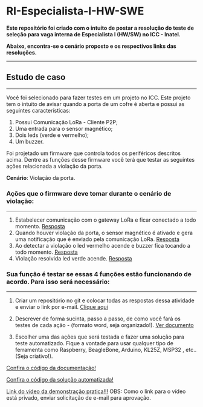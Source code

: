 # RI-Especialista-I-HW-SWE

**Este repositório foi criado com o intuito de postar a resolução do teste de seleção para vaga interna de Especialista I (HW/SW) no ICC - Inatel.**

**Abaixo, encontra-se o cenário proposto e os respectivos links das resoluções.**
***


## Estudo de caso
***

Você foi selecionado para fazer testes em um projeto no ICC. Este projeto tem o intuito de avisar quando a porta de um cofre é aberta e possui as seguintes características:

1. Possui Comunicação LoRa -  Cliente P2P;
1. Uma entrada para o sensor magnético;
1. Dois leds (verde e vermelho);
1. Um buzzer.

Foi projetado um firmware que controla todos os periféricos descritos acima. Dentre as funções desse firmware você terá que testar as seguintes ações relacionada a violação da porta.

**Cenário**: Violação da porta.

### Ações que o firmware deve tomar durante o cenário de violação:
***

1. Estabelecer comunicação com o gateway LoRa e ficar conectado a todo momento. [Resposta](https://github.com/luiz-educosta/RI-Especialista-I-HW-SWE/blob/main/RI-Especialista-I-HW-SWE/RespostasTestes/1-Estabelecer-comunica%C3%A7%C3%A3o-com-o-gateway.txt)
1. Quando houver violação da porta, o sensor magnético é ativado e gera uma notificação que é enviado pela comunicação LoRa. [Resposta](https://github.com/luiz-educosta/RI-Especialista-I-HW-SWE/blob/main/RI-Especialista-I-HW-SWE/RespostasTestes/2-Notificacao.txt)
1. Ao detectar a violação o led vermelho acende e buzzer fica tocando a todo momento. [Resposta](https://github.com/luiz-educosta/RI-Especialista-I-HW-SWE/blob/main/RI-Especialista-I-HW-SWE/RespostasTestes/3-Verificando-LEDvermelho-Buzzer.txt)
1. Violação resolvida led verde acende. [Resposta](https://github.com/luiz-educosta/RI-Especialista-I-HW-SWE/blob/main/RI-Especialista-I-HW-SWE/RespostasTestes/4-Violacao-resolvida.txt)

### Sua função é testar se essas 4 funções estão funcionando de acordo. Para isso será necessário:
***

1. Criar um repositório no git e colocar todas as respostas dessa atividade e enviar o link por e-mail. [Clique aqui](https://github.com/luiz-educosta/RI-Especialista-I-HW-SWE)

1. Descrever de forma sucinta, passo a passo, de como você fará os testes de cada ação - (formato word, seja organizado!). [Ver documento](https://github.com/luiz-educosta/RI-Especialista-I-HW-SWE/tree/main/RI-Especialista-I-HW-SWE/Documentacao)

1. Escolher uma das ações que será testada e fazer uma solução para teste automatizado.
Fique a vontade para usar qualquer tipo de ferramenta como Raspberry, BeagleBone, Arduino, KL25Z, MSP32 , etc.. (Seja criativo!).

[Confira o código da documentação!](https://github.com/luiz-educosta/RI-Especialista-I-HW-SWE/blob/main/RI-Especialista-I-HW-SWE/SolucaoDocumenta%C3%A7%C3%A3o/CodigoFonte/CodigoFonte.ino) 

[Confira o código da solução automatizada!](https://github.com/luiz-educosta/RI-Especialista-I-HW-SWE/tree/main/RI-Especialista-I-HW-SWE/SolucaoAutomatizada)

[Link do vídeo da demonstração pratica!!!](https://posinatel-my.sharepoint.com/:f:/g/personal/luizeduardorodrigues_tai_inatel_br/Egle4tCo5TNGiONKKpCOGSwBsEpPabineQ0s3Lr-n8PhhA?email=luizeduardorodrigues%40tai.inatel.br&e=epcaXS) OBS: Como o link para o vídeo está privado, enviar solicitação de e-mail para aprovação.

